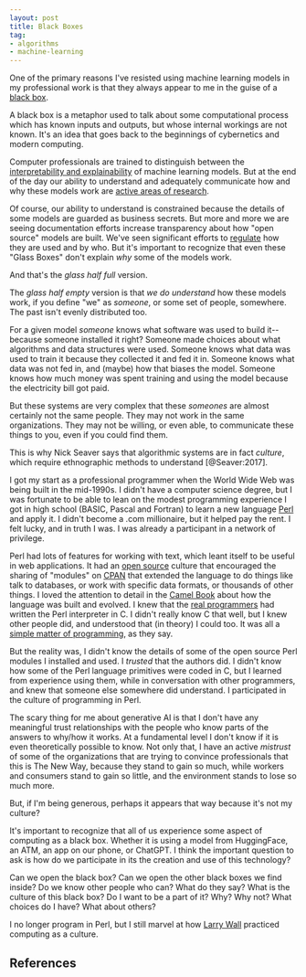 ```yaml
---
layout: post
title: Black Boxes
tag:
- algorithms
- machine-learning
---
```


One of the primary reasons I've resisted using machine learning models in my professional work is that they always appear to me in the guise of a [black box](https://en.wikipedia.org/wiki/Black_box).

A black box is a metaphor used to talk about some computational process which has known inputs and outputs, but whose internal workings are not known. It's an idea that goes back to the beginnings of cybernetics and modern computing.

Computer professionals are trained to distinguish between the [interpretability and explainability](https://docs.aws.amazon.com/whitepapers/latest/model-explainability-aws-ai-ml/interpretability-versus-explainability.html) of machine learning models. But at the end of the day our ability to understand and adequately communicate how and why these models work are [active areas of research](https://en.wikipedia.org/wiki/Explainable_artificial_intelligence).

Of course, our ability to understand is constrained because the details of some models are guarded as business secrets. But more and more we are seeing documentation efforts increase transparency about how "open source" models are built. We've seen significant efforts to [regulate](https://en.wikipedia.org/wiki/Artificial_Intelligence_Act) how they are used and by who. But it's important to recognize that even these "Glass Boxes" don't explain *why* some of the models work.

And that's the *glass half full* version.

The *glass half empty* version is that *we do understand* how these models work, if you define "we" as *someone*, or some set of people, somewhere. The past isn't evenly distributed too.

For a given model *someone* knows what software was used to build it--because someone installed it right? Someone made choices about what algorithms and data structures were used. Someone knows what data was used to train it because they collected it and fed it in. Someone knows what data was not fed in, and (maybe) how that biases the model. Someone knows how much money was spent training and using the model because the electricity bill got paid.

But these systems are very complex that these *someones* are almost certainly not the same people. They may not work in the same organizations. They may not be willing, or even able, to communicate these things to you, even if you could find them.

This is why Nick Seaver says that algorithmic systems are in fact *culture*, which require ethnographic methods to understand [@Seaver:2017]. 

I got my start as a professional programmer when the World Wide Web was being built in the mid-1990s. I didn't have a computer science degree, but I was fortunate to be able to lean on the modest programming experience I got in high school (BASIC, Pascal and Fortran) to learn a new language [Perl](https://en.wikipedia.org/wiki/Perl) and apply it. I didn't become a .com millionaire, but it helped pay the rent. I felt lucky, and in truth I was. I was already a participant in a network of privilege. 

Perl had lots of features for working with text, which leant itself to be useful in web applications. It had an [open source](https://en.wikipedia.org/wiki/Open_source) culture that encouraged the sharing of "modules" on [CPAN](https://en.wikipedia.org/wiki/CPAN) that extended the language to do things like talk to databases, or work with specific data formats, or thousands of other things. I loved the attention to detail in the [Camel Book](https://en.wikipedia.org/wiki/Programming_Perl) about how the language was built and evolved. I knew that the [real programmers](https://xkcd.com/378/) had written the Perl interpreter in C. I didn't really know C that well, but I knew other people did, and understood that (in theory) I could too. It was all a [simple matter of programming](https://en.wikipedia.org/wiki/Small_matter_of_programming), as they say.

But the reality was, I didn't know the details of some of the open source Perl modules I installed and used. I *trusted* that the authors did. I didn't know how some of the Perl language primitives were coded in C, but I learned from experience using them, while in conversation with other programmers, and knew that someone else somewhere did understand. I participated in the culture of programming in Perl.

The scary thing for me about generative AI is that I don't have any meaningful trust relationships with the people who know parts of the answers to why/how it works. At a fundamental level I don't know if it is even theoretically possible to know. Not only that, I have an active *mistrust* of some of the organizations that are trying to convince professionals that this is The New Way, because they stand to gain so much, while workers and consumers stand to gain so little, and the environment stands to lose so much more.

But, if I'm being generous, perhaps it appears that way because it's not my culture?

It's important to recognize that all of us experience some aspect of computing as a black box. Whether it is using a model from HuggingFace, an ATM, an app on our phone, or ChatGPT. I think the important question to ask is how do we participate in its the creation and use of this technology?

Can we open the black box? Can we open the other black boxes we find inside? Do we know other people who can? What do they say? What is the culture of this black box? Do I want to be a part of it? Why? Why not? What choices do I have? What about others?

I no longer program in Perl, but I still marvel at how [Larry Wall](https://en.wikipedia.org/wiki/Larry_Wall) practiced computing as a culture.

## References
